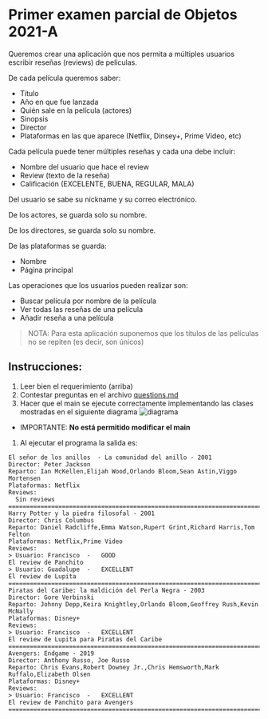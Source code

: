 # Primer examen parcial de Objetos 2021-A

Queremos crear una aplicación que nos permita a múltiples usuarios escribir reseñas (reviews) de películas.

De cada película queremos saber:
-	Título
-	Año en que fue lanzada
-	Quién sale en la película (actores)
-	Sinopsis
-	Director
-	Plataformas en las que aparece (Netflix, Dinsey+, Prime Video, etc)

Cada película puede tener múltiples reseñas y cada una debe incluir:
-	Nombre del usuario que hace el review
-	Review (texto de la reseña)
-	Calificación (EXCELENTE, BUENA, REGULAR, MALA)

Del usuario se sabe su nickname y su correo electrónico.

De los actores, se guarda solo su nombre.

De los directores, se guarda solo su nombre.

De las plataformas se guarda:
-	Nombre
-	Página principal

Las operaciones que los usuarios pueden realizar son:
-	Buscar película por nombre de la película
-	Ver todas las reseñas de una película
-	Añadir reseña a una película

> NOTA: Para esta aplicación suponemos que los títulos de las películas no se repiten (es decir, son únicos)

## Instrucciones:
1. Leer bien el requerimiento (arriba)
1. Contestar preguntas en el archivo [questions.md](questions.md)
1. Hacer que el main se ejecute correctamente implementando las clases mostradas en el siguiente diagrama ![diagrama](reseñas.png)
  - IMPORTANTE: **No está permitido modificar el main** 
1. Al ejecutar el programa la salida es:
```shell
El señor de los anillos  - La comunidad del anillo - 2001
Director: Peter Jackson
Reparto: Ian McKellen,Elijah Wood,Orlando Bloom,Sean Astin,Viggo Mortensen
Plataformas: Netflix
Reviews:
  Sin reviews
============================================================================
Harry Potter y la piedra filosofal - 2001
Director: Chris Columbus
Reparto: Daniel Radcliffe,Emma Watson,Rupert Grint,Richard Harris,Tom Felton
Plataformas: Netflix,Prime Video
Reviews:
> Usuario: Francisco  -   GOOD
El review de Panchito
> Usuario: Guadalupe  -   EXCELLENT
El review de Lupita
============================================================================
Piratas del Caribe: la maldición del Perla Negra - 2003
Director: Gore Verbinski
Reparto: Johnny Depp,Keira Knightley,Orlando Bloom,Geoffrey Rush,Kevin McNally
Plataformas: Disney+
Reviews:
> Usuario: Francisco  -   EXCELLENT
El review de Lupita para Piratas del Caribe
============================================================================
Avengers: Endgame - 2019
Director: Anthony Russo, Joe Russo
Reparto: Chris Evans,Robert Downey Jr.,Chris Hemsworth,Mark Ruffalo,Elizabeth Olsen
Plataformas: Disney+
Reviews:
> Usuario: Francisco  -   EXCELLENT
El review de Panchito para Avengers
============================================================================
```